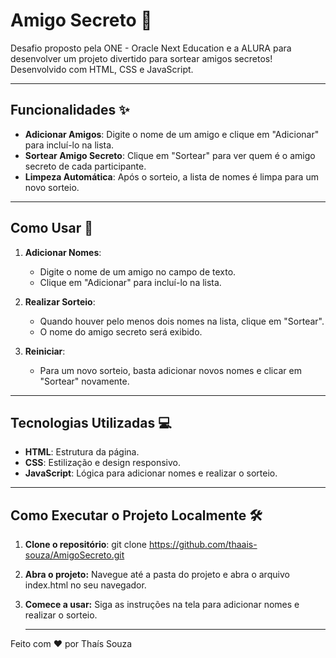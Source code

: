# Amigo Secreto 🎁

Desafio proposto pela ONE - Oracle Next Education e a ALURA para desenvolver um projeto divertido para sortear amigos secretos! Desenvolvido com HTML, CSS e JavaScript.

---

## Funcionalidades ✨

- **Adicionar Amigos**: Digite o nome de um amigo e clique em "Adicionar" para incluí-lo na lista.
- **Sortear Amigo Secreto**: Clique em "Sortear" para ver quem é o amigo secreto de cada participante.
- **Limpeza Automática**: Após o sorteio, a lista de nomes é limpa para um novo sorteio.

---

## Como Usar 🚀

1. **Adicionar Nomes**:
   - Digite o nome de um amigo no campo de texto.
   - Clique em "Adicionar" para incluí-lo na lista.

2. **Realizar Sorteio**:
   - Quando houver pelo menos dois nomes na lista, clique em "Sortear".
   - O nome do amigo secreto será exibido.

3. **Reiniciar**:
   - Para um novo sorteio, basta adicionar novos nomes e clicar em "Sortear" novamente.

---

## Tecnologias Utilizadas 💻

- **HTML**: Estrutura da página.
- **CSS**: Estilização e design responsivo.
- **JavaScript**: Lógica para adicionar nomes e realizar o sorteio.

---

## Como Executar o Projeto Localmente 🛠️

1. **Clone o repositório**:
   git clone https://github.com/thaais-souza/AmigoSecreto.git
2. **Abra o projeto:**
   Navegue até a pasta do projeto e abra o arquivo index.html no seu navegador.
3. **Comece a usar:**
   Siga as instruções na tela para adicionar nomes e realizar o sorteio.

   ---

Feito com ❤️ por Thaís Souza
